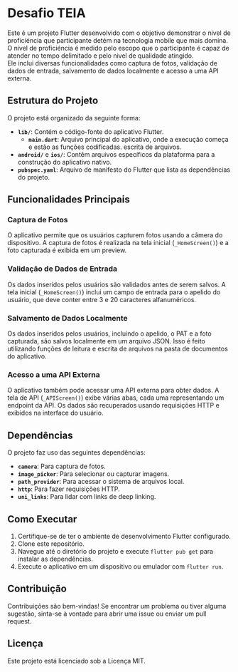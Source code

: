 Desafio TEIA    
===================

Este é um projeto Flutter desenvolvido com o objetivo demonstrar o nivel 
de proficiéncia que participante detém na tecnologia mobile que mais domina. O nivel de proficiéncia é medido pelo escopo que o participante é capaz de atender no tempo 
delimitado e pelo nivel de qualidade atingido.  
Ele inclui diversas funcionalidades como captura de fotos, validação de dados de entrada, salvamento de dados localmente e acesso a uma API externa.

Estrutura do Projeto
--------------------

O projeto está organizado da seguinte forma:

*   **`lib/`**: Contém o código-fonte do aplicativo Flutter.
    *   **`main.dart`**: Arquivo principal do aplicativo, onde a execução começa e estão as funções codificadas.
    escrita de arquivos.
*   **`android/`** e **`ios/`**: Contêm arquivos específicos da plataforma para a construção do aplicativo nativo.
*   **`pubspec.yaml`**: Arquivo de manifesto do Flutter que lista as dependências do projeto.

Funcionalidades Principais
--------------------------

### Captura de Fotos

O aplicativo permite que os usuários capturem fotos usando a câmera do dispositivo. A captura de fotos é realizada na tela inicial (`_HomeScreen()`) e a foto capturada é exibida em um preview.

### Validação de Dados de Entrada

Os dados inseridos pelos usuários são validados antes de serem salvos. A tela inicial (`_HomeScreen()`) inclui um campo de entrada para o apelido do usuário, que deve conter entre 3 e 20 caracteres alfanuméricos.

### Salvamento de Dados Localmente

Os dados inseridos pelos usuários, incluindo o apelido, o PAT e a foto capturada, são salvos localmente em um arquivo JSON. Isso é feito utilizando funções de leitura e escrita de arquivos na pasta de documentos do aplicativo.

### Acesso a uma API Externa

O aplicativo também pode acessar uma API externa para obter dados. A tela de API (`_APIScreen()`) exibe várias abas, cada uma representando um endpoint da API. Os dados são recuperados usando requisições HTTP e exibidos na interface do usuário.

Dependências
------------

O projeto faz uso das seguintes dependências:

*   **`camera`**: Para captura de fotos.
*   **`image_picker`**: Para selecionar ou capturar imagens.
*   **`path_provider`**: Para acessar o sistema de arquivos local.
*   **`http`**: Para fazer requisições HTTP.
*   **`uni_links`**: Para lidar com links de deep linking.

Como Executar
-------------

1.  Certifique-se de ter o ambiente de desenvolvimento Flutter configurado.
2.  Clone este repositório.
3.  Navegue até o diretório do projeto e execute `flutter pub get` para instalar as dependências.
4.  Execute o aplicativo em um dispositivo ou emulador com `flutter run`.

Contribuição
------------

Contribuições são bem-vindas! Se encontrar um problema ou tiver alguma sugestão, sinta-se à vontade para abrir uma issue ou enviar um pull request.

Licença
-------

Este projeto está licenciado sob a Licença MIT.